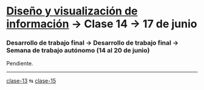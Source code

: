 # [Diseño y visualización de información](https://github.com/profesorfaco/aud5v027-2025) → Clase 14 → 17 de junio

### Desarrollo de trabajo final → Desarrollo de trabajo final → Semana de trabajo autónomo (14 al 20 de junio)

Pendiente.
_ _ _ _ 

[clase-13](https://github.com/profesorfaco/aud5v027-2025/blob/main/clase-13/README.md) ⇆ [clase-15](https://github.com/profesorfaco/aud5v027-2025/blob/main/clase-15/README.md)
